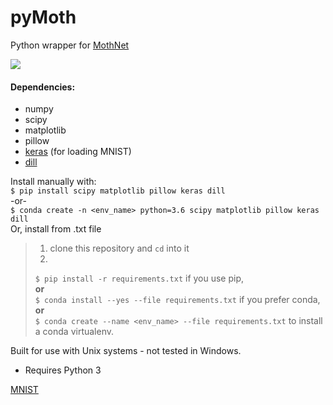 # pyMoth
Python wrapper for [MothNet](https://github.com/charlesDelahunt/PuttingABugInML)

<img src='https://upload.wikimedia.org/wikipedia/commons/thumb/b/ba/Manduca_brasiliensis_MHNT_CUT_2010_0_12_Boca_de_Mato%2C_Cochoeiras_de_Macacu%2C_rio_de_Janeiro_blanc.jpg/320px-Manduca_brasiliensis_MHNT_CUT_2010_0_12_Boca_de_Mato%2C_Cochoeiras_de_Macacu%2C_rio_de_Janeiro_blanc.jpg'>

#### Dependencies:
- numpy
- scipy
- matplotlib
- pillow
- [keras](https://keras.io/) (for loading MNIST)
- [dill](https://pypi.org/project/dill/)

Install manually with:  
`$ pip install scipy matplotlib pillow keras dill`  
-or-  
`$ conda create -n <env_name> python=3.6 scipy matplotlib pillow keras dill`  
Or, install from .txt file  
> 1. clone this repository and `cd` into it  
> 2. 
> `$ pip install -r requirements.txt` if you use pip,   
> **or**  
> `$ conda install --yes --file requirements.txt` if you prefer conda,  
> **or**  
> `$ conda create --name <env_name> --file requirements.txt` to install a conda virtualenv.  

Built for use with Unix systems - not tested in Windows.
- Requires Python 3

[MNIST](http://yann.lecun.com/exdb/mnist/)